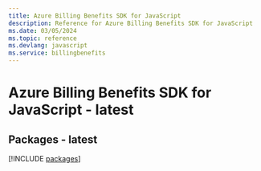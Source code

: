 ```yaml
---
title: Azure Billing Benefits SDK for JavaScript
description: Reference for Azure Billing Benefits SDK for JavaScript
ms.date: 03/05/2024
ms.topic: reference
ms.devlang: javascript
ms.service: billingbenefits
---
```

# Azure Billing Benefits SDK for JavaScript - latest
## Packages - latest
[!INCLUDE [packages](billing-benefits-index.md)]